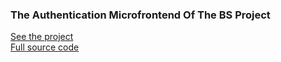 ### The Authentication Microfrontend Of The BS Project

[See the project](https://bshub.ir)\
[Full source code](https://github.com/mohammaDJ23/bs)
